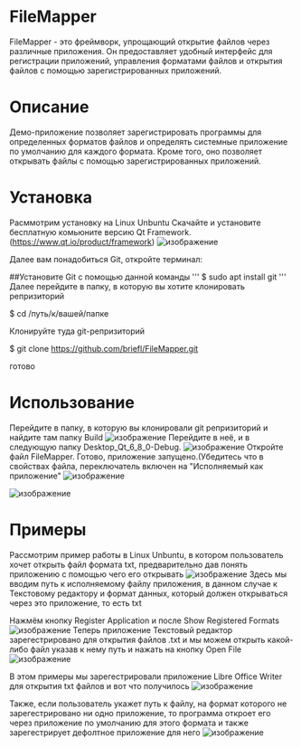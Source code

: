 # FileMapper

FileMapper - это фреймворк, упрощающий открытие файлов через различные приложения. Он предоставляет удобный интерфейс для регистрации приложений, управления форматами файлов и открытия файлов с помощью зарегистрированных приложений.

# Описание

Демо-приложение позволяет зарегистрировать программы для определенных форматов файлов и определять системные приложение по умолчанию для каждого формата. Кроме того, оно позволяет открывать файлы с помощью зарегистрированных приложений.

# Установка

Расммотрим установку на Linux Unbuntu
Скачайте и установите бесплатную комьюните версию Qt Framework.(https://www.qt.io/product/framework)
![изображение](https://github.com/briefl/FileMapper/assets/168663803/b3618322-8c44-4e8f-b808-d41a5f91d22d)

Далее вам понадобиться Git, откройте терминал:

##Установите Git с помощью данной команды
'''
$ sudo apt install git
'''
Далее перейдите в папку, в которую вы хотите клонировать репризиторий

$ cd /путь/к/вашей/папке

Клонируйте туда git-репризиторий

$ git clone https://github.com/briefl/FileMapper.git

готово

# Использование

Перейдите в папку, в которую вы клонировали git репризиторий и найдите там папку Build
![изображение](https://github.com/briefl/FileMapper/assets/168663803/c8607f45-64cc-4942-a1be-e6b3d0490fd5)
Перейдите в неё, и в следующую папку Desktop_Qt_6_8_0-Debug.
![изображение](https://github.com/briefl/FileMapper/assets/168663803/3ed33dbc-18c9-4861-b0b0-b422c3dce689)
Откройте файл FileMapper. Готово, приложение запущено.(Убедитесь что в свойствах файла, переключатель включен на "Исполняемый как приложение"
![изображение](https://github.com/briefl/FileMapper/assets/168663803/7b39f90b-4d69-4c81-8145-f5b9a1d5a696)

![изображение](https://github.com/briefl/FileMapper/assets/168663803/1b18d7b6-6e7d-4b40-b646-d2c33b56f632)


# Примеры

Рассмотрим пример работы в Linux Unbuntu, в котором пользователь хочет открыть файл формата txt, предварительно дав понять приложению с помощью чего его открывать
![изображение](https://github.com/briefl/FileMapper/assets/168663803/cf4dcba8-088f-407d-8cbb-9cd54ecc097e)
Здесь мы вводим путь к исполняемому файлу приложения, в данном случае к Текстовому редактору и формат данных, который должен открываться через это приложение, то есть txt

Нажмём кнопку Register Application и после Show Registered Formats
![изображение](https://github.com/briefl/FileMapper/assets/168663803/e33420f8-50c8-4ada-8559-399a9dfb26d0)
Теперь приложение Текстовый редактор зарегестрировано для открытия файлов .txt и мы можем открыть какой-либо файл указав к нему путь и нажать на кнопку Open File
![изображение](https://github.com/briefl/FileMapper/assets/168663803/5586b4e2-a116-45fd-ad3c-5a8b62b7de50)

В этом примеры мы зарегестрировали приложение Libre Office Writer для открытия txt файлов и вот что получилось
![изображение](https://github.com/briefl/FileMapper/assets/168663803/75f8b49f-ef73-4597-95e2-6fea81892d12)

Также, если пользователь укажет путь к файлу, на формат которого не зарегестрировано ни одно приложение, то программа откроет его через приложение по умолчанию для этого формата и также зарегестрирует дефолтное приложение для него
![изображение](https://github.com/briefl/FileMapper/assets/168663803/f00e0840-ee08-48b5-9e30-3c1b7c890dcc)

